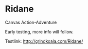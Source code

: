 Ridane
======

Canvas Action-Adventure

Early testing, more info will follow.

Testlink:
http://grindkoala.com/Ridane/
